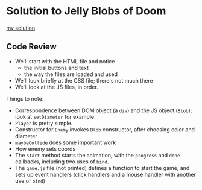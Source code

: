 # Solution to Jelly Blobs of Doom

[my solution](jBlobs.html)

## Code Review

* We'll start with the HTML file and notice
    * the initial buttons and text
    * the way the files are loaded and used
* We'll look briefly at the CSS file; there's not much there
* We'll look at the JS files, in order.

Things to note:

* Correspondence between DOM object (a `div`) and the JS object (`Blob`);
  look at `setDiameter` for example
* `Player` is pretty simple.
* Constructor for `Enemy` invokes `Blob` constructor, after choosing color
  and diameter
* `maybeCollide` does some important work
* How enemy sets coords
* The `start` method starts the animation, with the `progress` and `done`
  callbacks, including two uses of `bind`.
* The `game.js` file (not printed) defines a function to start the game,
  and sets up event handlers (click handlers and a mouse handler with
  another use of `bind`)



